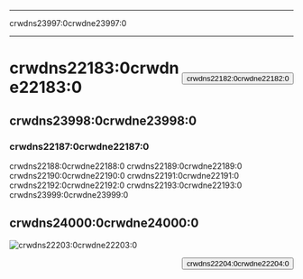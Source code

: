 * * *

crwdns23997:0crwdne23997:0

* * *

[<button style="float: right; margin-top: 50px">crwdns22182:0crwdne22182:0</button>](/#join)

# crwdns22183:0crwdne22183:0

## crwdns23998:0crwdne23998:0

### crwdns22187:0crwdne22187:0

crwdns22188:0crwdne22188:0 crwdns22189:0crwdne22189:0 crwdns22190:0crwdne22190:0 crwdns22191:0crwdne22191:0 crwdns22192:0crwdne22192:0 crwdns22193:0crwdne22193:0 crwdns23999:0crwdne23999:0

## crwdns24000:0crwdne24000:0

![crwdns22203:0crwdne22203:0](http://code.org/images/fit-8000/Code.org_infographic.png)

<a style="display: block" href="/#join"><button style="float: right;">crwdns22204:0crwdne22204:0</button></a>